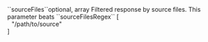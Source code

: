 <tr><td>``sourceFiles``</td><td>optional, array</td>
<td>Filtered response by source files. This parameter beats ``sourceFilesRegex``</td>
<td> [
  <div style="padding-left:10px;">"/path/to/source"</div>
  ]</td>
<td></td>
</tr>
